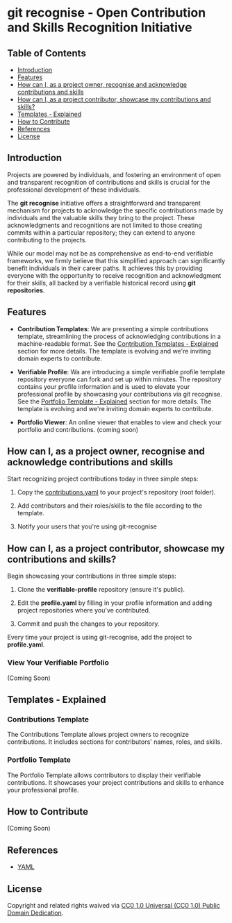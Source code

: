 # git recognise - Open Contribution and Skills Recognition Initiative <!-- omit in toc -->

## Table of Contents <!-- omit in toc -->

- [Introduction](#introduction)
- [Features](#features)
- [How can I, as a project owner, recognise and acknowledge contributions and skills](#how-can-i-as-a-project-owner-recognise-and-acknowledge-contributions-and-skills)
- [How can I, as a project contributor, showcase my contributions and skills?](#how-can-i-as-a-project-contributor-showcase-my-contributions-and-skills)
- [Templates - Explained](#templates---explained)
- [How to Contribute](#how-to-contribute)
- [References](#references)
- [License](#license)

## Introduction

Projects are powered by individuals, and fostering an environment of open and transparent recognition of contributions and skills is crucial for the professional development of these individuals.

The **git recognise** initiative offers a straightforward and transparent mechanism for projects to acknowledge the specific contributions made by individuals and the valuable skills they bring to the project. These acknowledgments and recognitions are not limited to those creating commits within a particular repository; they can extend to anyone contributing to the projects.

While our model may not be as comprehensive as end-to-end verifiable frameworks, we firmly believe that this simplified approach can significantly benefit individuals in their career paths. It achieves this by providing everyone with the opportunity to receive recognition and acknowledgment for their skills, all backed by a verifiable historical record using **git repositories**.

## Features

- **Contribution Templates**: We are presenting a simple contributions template, streamlining the process of acknowledging contributions in a machine-readable format. See the [Contribution Templates - Explained](#contributions-template-explained) section for more details. The template is evolving and we're inviting domain experts to contribute.

- **Verifiable Profile**: Wa are introducing a simple verifiable profile template repository everyone can fork and set up within minutes. The repository contains your profile information and is used to elevate your professional profile by showcasing your contributions via git recognise. See the [Portfolio Template - Explained](#portfolio-template-explained) section for more details. The template is evolving and we're inviting domain experts to contribute.

- **Portfolio Viewer**: An online viewer that enables to view and check your portfolio and contributions. (coming soon)

## How can I, as a project owner, recognise and acknowledge contributions and skills

Start recognizing project contributions today in three simple steps:

1. Copy the [contributions.yaml](contributions.yaml) to your project's repository (root folder).

2. Add contributors and their roles/skills to the file according to the template.

3. Notify your users that you're using git-recognise

## How can I, as a project contributor, showcase my contributions and skills?

Begin showcasing your contributions in three simple steps:

1. Clone the **verifiable-profile** repository (ensure it's public).

2. Edit the **profile.yaml** by filling in your profile information and adding project repositories where you've contributed.

3. Commit and push the changes to your repository.

Every time your project is using git-recognise, add the project to **profile.yaml**.

### View Your Verifiable Portfolio

(Coming Soon)

## Templates - Explained

### Contributions Template

The Contributions Template allows project owners to recognize contributions. It includes sections for contributors' names, roles, and skills.

### Portfolio Template

The Portfolio Template allows contributors to display their verifiable contributions. It showcases your project contributions and skills to enhance your professional profile.

## How to Contribute

(Coming Soon)

## References

- [YAML](https://yaml.org/)

## License

Copyright and related rights waived via [CC0 1.0 Universal (CC0 1.0) Public Domain Dedication](https://creativecommons.org/publicdomain/zero/1.0/).

